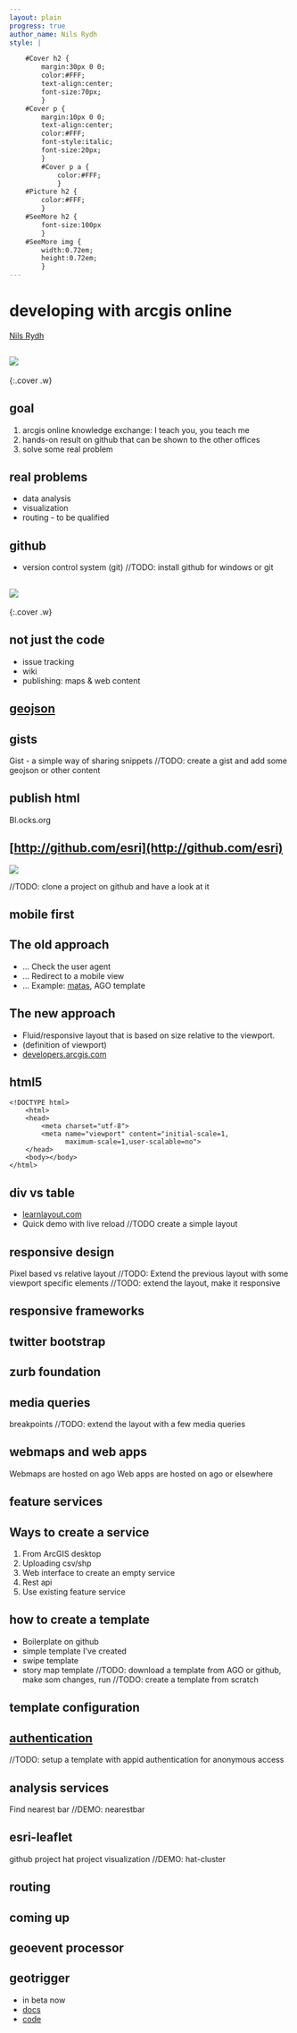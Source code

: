 ```yaml
---
layout: plain
progress: true
author_name: Nils Rydh
style: |

    #Cover h2 {
        margin:30px 0 0;
        color:#FFF;
        text-align:center;
        font-size:70px;
        }
    #Cover p {
        margin:10px 0 0;
        text-align:center;
        color:#FFF;
        font-style:italic;
        font-size:20px;
        }
        #Cover p a {
            color:#FFF;
            }
    #Picture h2 {
        color:#FFF;
        }
    #SeeMore h2 {
        font-size:100px
        }
    #SeeMore img {
        width:0.72em;
        height:0.72em;
        }
---
```




# developing with arcgis online 
[Nils Rydh](http://twitter.com/pilsna) 

## ![](pictures/arcgis-devices-large.png) 
{:.cover .w}
<!-- photo from developers.arcgis.com -->

## goal
1. arcgis online knowledge exchange: I teach you, you teach me
2. hands-on result on github that can be shown to the other offices
3. solve some real problem

## real problems 
- data analysis
- visualization
- routing - to be qualified

## github
- version control system (git)
//TODO: install github for windows or git 

## ![](pictures/esri-leaflet.png)
{:.cover .w}

## not just the code
- issue tracking
- wiki
- publishing: maps & web content

## [geojson](https://github.com/Neogeografen/beachnumbers/blob/master/beachnumber.geojson) 

## gists
Gist - a simple way of sharing snippets
//TODO: create a gist and add some geojson or other content

## publish html
Bl.ocks.org 

## [http://github.com/esri](http://github.com/esri) 
![](pictures/esri-github.png)

//TODO: clone a project on github and have a look at it 

## **mobile first**

## The old approach 
- ... Check the user agent  
- ... Redirect to a mobile view 
- ... Example: [matas](http://matas.dk), AGO template

## The new approach 
- Fluid/responsive layout that is based on size relative to the viewport. 
- (definition of viewport) 
- [developers.arcgis.com](http://developers.arcgis.com)

## html5
    <!DOCTYPE html>
        <html>
        <head>
            <meta charset="utf-8">
            <meta name="viewport" content="initial-scale=1, 
                  maximum-scale=1,user-scalable=no">
        </head>
        <body></body>
    </html>


## div vs table
- [learnlayout.com](http://learnlayout.com/)
- Quick demo with live reload
//TODO create a simple layout

## responsive design
Pixel based vs relative layout
//TODO: Extend the previous layout with some viewport specific elements
//TODO: extend the layout, make it responsive

## responsive frameworks

## twitter bootstrap

## zurb foundation

## media queries
breakpoints
//TODO: extend the layout with a few media queries

## webmaps and web apps
Webmaps are hosted on ago
Web apps are hosted on ago or elsewhere 

## **feature services**

## Ways to create a service
1. From ArcGIS desktop 
2. Uploading csv/shp
3. Web interface to create an empty service
4. Rest api
5. Use existing feature service

## how to create a template
- Boilerplate on github
- simple template I've created
- swipe template
- story map template
//TODO: download a template from AGO or github, make som changes, run
//TODO: create a template from scratch

## template configuration

## [**authentication**](https://developers.arcgis.com/en/authentication/index.html) 
//TODO: setup a template with appid authentication for anonymous access

## analysis services
Find nearest bar
//DEMO: nearestbar

## esri-leaflet
github project
hat project visualization
//DEMO: hat-cluster

## routing

## **coming up** 

## **geoevent processor**

## **geotrigger**
- in beta now
- [docs](https://developers.arcgis.com/en/geotrigger-service/)
- [code](https://github.com/search?q=%40Esri+geotriggers)
